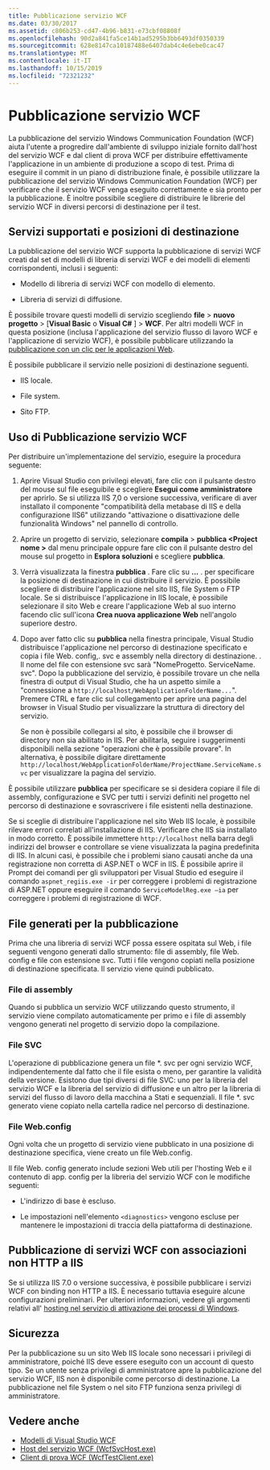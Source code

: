 ```yaml
---
title: Pubblicazione servizio WCF
ms.date: 03/30/2017
ms.assetid: c806b253-cd47-4b96-b831-e73cbf08808f
ms.openlocfilehash: 90d2a841fa5ce14b1ad5295b3bb6493df0350339
ms.sourcegitcommit: 628e8147ca10187488e6407dab4c4e6ebe0cac47
ms.translationtype: MT
ms.contentlocale: it-IT
ms.lasthandoff: 10/15/2019
ms.locfileid: "72321232"
---
```

# <a name="wcf-service-publishing"></a>Pubblicazione servizio WCF

La pubblicazione del servizio Windows Communication Foundation (WCF) aiuta l'utente a progredire dall'ambiente di sviluppo iniziale fornito dall'host del servizio WCF e dal client di prova WCF per distribuire effettivamente l'applicazione in un ambiente di produzione a scopo di test. Prima di eseguire il commit in un piano di distribuzione finale, è possibile utilizzare la pubblicazione del servizio Windows Communication Foundation (WCF) per verificare che il servizio WCF venga eseguito correttamente e sia pronto per la pubblicazione. È inoltre possibile scegliere di distribuire le librerie del servizio WCF in diversi percorsi di destinazione per il test.

## <a name="supported-services-and-target-locations"></a>Servizi supportati e posizioni di destinazione

La pubblicazione del servizio WCF supporta la pubblicazione di servizi WCF creati dal set di modelli di libreria di servizi WCF e dei modelli di elementi corrispondenti, inclusi i seguenti:

- Modello di libreria di servizi WCF con modello di elemento.

- Libreria di servizi di diffusione.

È possibile trovare questi modelli di servizio scegliendo **file**  > **nuovo progetto** > [**Visual Basic** o **Visual C#** ] > **WCF**. Per altri modelli WCF in questa posizione (inclusa l'applicazione del servizio flusso di lavoro WCF e l'applicazione di servizio WCF), è possibile pubblicare utilizzando la [pubblicazione con un clic per le applicazioni Web](https://docs.microsoft.com/previous-versions/aspnet/dd465337(v=vs.110)).

È possibile pubblicare il servizio nelle posizioni di destinazione seguenti.

- IIS locale.

- File system.

- Sito FTP.

## <a name="using-wcf-service-publishing"></a>Uso di Pubblicazione servizio WCF

Per distribuire un'implementazione del servizio, eseguire la procedura seguente:

1. Aprire Visual Studio con privilegi elevati, fare clic con il pulsante destro del mouse sul file eseguibile e scegliere **Esegui come amministratore** per aprirlo.  Se si utilizza IIS 7,0 o versione successiva, verificare di aver installato il componente "compatibilità della metabase di IIS e della configurazione IIS6" utilizzando "attivazione o disattivazione delle funzionalità Windows" nel pannello di controllo.

2. Aprire un progetto di servizio, selezionare **compila**  > **pubblica \<Project nome >** dal menu principale oppure fare clic con il pulsante destro del mouse sul progetto in **Esplora soluzioni** e scegliere **pubblica**.

3. Verrà visualizzata la finestra **pubblica** . Fare clic su **...** . per specificare la posizione di destinazione in cui distribuire il servizio. È possibile scegliere di distribuire l'applicazione nel sito IIS, file System o FTP locale. Se si distribuisce l'applicazione in IIS locale, è possibile selezionare il sito Web e creare l'applicazione Web al suo interno facendo clic sull'icona **Crea nuova applicazione Web** nell'angolo superiore destro.

4. Dopo aver fatto clic su **pubblica** nella finestra principale, Visual Studio distribuisce l'applicazione nel percorso di destinazione specificato e copia i file Web. config,. svc e assembly nella directory di destinazione. . Il nome del file con estensione svc sarà "NomeProgetto. ServiceName. svc". Dopo la pubblicazione del servizio, è possibile trovare un che nella finestra di output di Visual Studio, che ha un aspetto simile a "connessione a `http://localhost/WebApplicationFolderName...`". Premere CTRL e fare clic sul collegamento per aprire una pagina del browser in Visual Studio per visualizzare la struttura di directory del servizio.

     Se non è possibile collegarsi al sito, è possibile che il browser di directory non sia abilitato in IIS. Per abilitarla, seguire i suggerimenti disponibili nella sezione "operazioni che è possibile provare". In alternativa, è possibile digitare direttamente `http://localhost/WebApplicationFolderName/ProjectName.ServiceName.svc` per visualizzare la pagina del servizio.

È possibile utilizzare **pubblica** per specificare se si desidera copiare il file di assembly, configurazione e SVC per tutti i servizi definiti nel progetto nel percorso di destinazione e sovrascrivere i file esistenti nella destinazione.

Se si sceglie di distribuire l'applicazione nel sito Web IIS locale, è possibile rilevare errori correlati all'installazione di IIS. Verificare che IIS sia installato in modo corretto. È possibile immettere `http://localhost` nella barra degli indirizzi del browser e controllare se viene visualizzata la pagina predefinita di IIS. In alcuni casi, è possibile che i problemi siano causati anche da una registrazione non corretta di ASP.NET o WCF in IIS. È possibile aprire il Prompt dei comandi per gli sviluppatori per Visual Studio ed eseguire il comando `aspnet_regiis.exe -ir` per correggere i problemi di registrazione di ASP.NET oppure eseguire il comando `ServiceModelReg.exe –ia` per correggere i problemi di registrazione di WCF.

## <a name="files-generated-for-publishing"></a>File generati per la pubblicazione
 Prima che una libreria di servizi WCF possa essere ospitata sul Web, i file seguenti vengono generati dallo strumento: file di assembly, file Web. config e file con estensione svc. Tutti i file vengono copiati nella posizione di destinazione specificata. Il servizio viene quindi pubblicato.

### <a name="assembly-files"></a>File di assembly
 Quando si pubblica un servizio WCF utilizzando questo strumento, il servizio viene compilato automaticamente per primo e i file di assembly vengono generati nel progetto di servizio dopo la compilazione.

### <a name="svc-file"></a>File SVC
 L'operazione di pubblicazione genera un file *. svc per ogni servizio WCF, indipendentemente dal fatto che il file esista o meno, per garantire la validità della versione. Esistono due tipi diversi di file SVC: uno per la libreria del servizio WCF e la libreria del servizio di diffusione e un altro per la libreria di servizi del flusso di lavoro della macchina a Stati e sequenziali. Il file \*. svc generato viene copiato nella cartella radice nel percorso di destinazione.

### <a name="webconfig-file"></a>File Web.config
 Ogni volta che un progetto di servizio viene pubblicato in una posizione di destinazione specifica, viene creato un file Web.config.

 Il file Web. config generato include sezioni Web utili per l'hosting Web e il contenuto di app. config per la libreria del servizio WCF con le modifiche seguenti:

- L'indirizzo di base è escluso.

- Le impostazioni nell'elemento `<diagnostics>` vengono escluse per mantenere le impostazioni di traccia della piattaforma di destinazione.

## <a name="publishing-wcf-services-with-non-http-bindings-to-iis"></a>Pubblicazione di servizi WCF con associazioni non HTTP a IIS
 Se si utilizza IIS 7.0 o versione successiva, è possibile pubblicare i servizi WCF con binding non HTTP a IIS. È necessario tuttavia eseguire alcune configurazioni preliminari. Per ulteriori informazioni, vedere gli argomenti relativi all' [hosting nel servizio di attivazione dei processi di Windows](./feature-details/hosting-in-windows-process-activation-service.md).

## <a name="security"></a>Sicurezza
 Per la pubblicazione su un sito Web IIS locale sono necessari i privilegi di amministratore, poiché IIS deve essere eseguito con un account di questo tipo. Se un utente senza privilegi di amministratore apre la pubblicazione del servizio WCF, IIS non è disponibile come percorso di destinazione. La pubblicazione nel file System o nel sito FTP funziona senza privilegi di amministratore.

## <a name="see-also"></a>Vedere anche

- [Modelli di Visual Studio WCF](wcf-vs-templates.md)
- [Host del servizio WCF (WcfSvcHost.exe)](wcf-service-host-wcfsvchost-exe.md)
- [Client di prova WCF (WcfTestClient.exe)](wcf-test-client-wcftestclient-exe.md)
